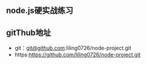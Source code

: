 ## node.js硬实战练习

## gitThub地址  
- git：git@github.com:liling0726/node-project.git  
- https:https://github.com/liling0726/node-project.git
